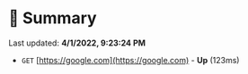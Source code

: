 # 📖 Summary
Last updated: **4/1/2022, 9:23:24 PM**

- `GET` [https://google.com](https://google.com) - **Up** (123ms)
